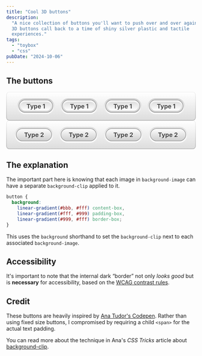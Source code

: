 ```yaml
---
title: "Cool 3D buttons"
description:
  "A nice collection of buttons you'll want to push over and over again. These
  3D buttons call back to a time of shiny silver plastic and tactile
  experiences."
tags:
  - "toybox"
  - "css"
pubDate: "2024-10-06"
---
```


## The buttons

<div class="flex flex-column gap3">
  <div class="toybox-toy">
    <button type="button" data-type="1"><span>Type 1</span></button>
    <button type="button" data-type="1"><span>Type 1</span></button>
    <button type="button" data-type="1"><span>Type 1</span></button>
    <button type="button" data-type="1"><span>Type 1</span></button>
  </div>
  <div class="toybox-toy">
    <button type="button" data-type="2"><span>Type 2</span></button>
    <button type="button" data-type="2"><span>Type 2</span></button>
    <button type="button" data-type="2"><span>Type 2</span></button>
    <button type="button" data-type="2"><span>Type 2</span></button>
  </div>
</div>

## The explanation

The important part here is knowing that each image in `background-image` can
have a separate `background-clip` applied to it.

```css
button {
  background:
    linear-gradient(#bbb, #fff) content-box,
    linear-gradient(#fff, #999) padding-box,
    linear-gradient(#999, #fff) border-box;
}
```

This uses the `background` shorthand to set the `background-clip` next to each
associated `background-image`.

## Accessibility

It's important to note that the internal dark <q>border</q> not only _looks
good_ but is **necessary** for accessibility, based on the
[WCAG contrast rules](https://www.w3.org/WAI/WCAG21/Understanding/non-text-contrast).

## Credit

These buttons are heavily inspired by
[Ana Tudor's Codepen](https://codepen.io/thebabydino/pen/QWLJpOb). Rather than
using fixed size buttons, I compromised by requiring a child `<span>` for the
actual text padding.

You can read more about the technique in Ana's <i>CSS Tricks</i> article about
[background-clip](https://css-tricks.com/the-backgound-clip-property-and-use-cases/).

<style>
  .toybox-toy {
    --toybox-toy-base: calc(1rem / 4);
    --toybox-toy-line: 1px;
    display: flex;
    flex-wrap: wrap;
    align-items: center;
    justify-content: center;
    gap: 1rem;
    margin: 0;
    padding: 1rem;
    background: #ddd;
    color: #444;
    border-radius: 0.5rem;
    border: 1px solid transparent;
    background: linear-gradient(#fff, #ddd) padding-box,
      linear-gradient(#0001, #0006) border-box;
  }

  .toybox-toy button {
    all: unset;
    text-align: center;
    user-select: none;
    border: solid var(--toybox-toy-base) transparent;
    padding: calc(var(--toybox-toy-base) + var(--toybox-toy-line));
    border-radius: 9999px;
    box-shadow: inset 0 0 0 var(--toybox-toy-line) #777;
    transition: 50ms filter;
    text-shadow: 1px 1px 0 #f8f8f8;
    font-weight: bold;
    display: flex;
    justify-content: center;
    font-size: 1rem;
  }

  .toybox-toy button[data-type="1"] {
    background: linear-gradient(#ddd, #fff) content-box,
      linear-gradient(#fff, #ccc) padding-box,
      linear-gradient(#ccc, #fff) border-box;
  }

  .toybox-toy button[data-type="2"] {
    background: linear-gradient(#fff, #ccc) padding-box,
      linear-gradient(#ddd, #fff) border-box;
  }

  .toybox-toy button > span {
    display: block;
    padding: calc(1rem / 8) 1rem;
  }

  .toybox-toy button:focus-visible {
    outline: 2px solid;
    outline-offset: 1px;
  }

  .toybox-toy button:hover {
    filter: brightness(103%);
  }

  .toybox-toy button:active {
    filter: brightness(97%);
  }
</style>
